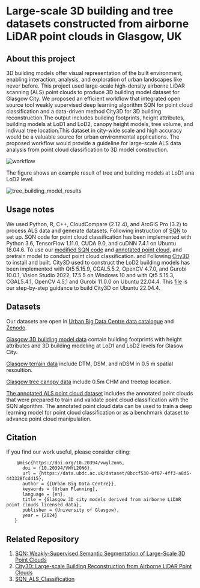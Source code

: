 # Large-scale 3D building and tree datasets constructed from airborne LiDAR point clouds in Glasgow, UK
## About this project

3D building models offer visual representation of the built environment, enabling interaction, analysis, and exploration of urban landscapes like never before. This project used large-scale high-density airborne LiDAR scanning (ALS) point clouds to produce 3D building model dataset for Glasgow City. We proposed an efficient workflow that integrated open source tool weakly supervised deep learning algorithm SQN for point cloud classification and a data-driven method City3D for 3D building reconstruction.The output includes building footprints, height attributes, building models at LoD1 and LoD2, canopy height models, tree volume, and indivual tree location.This dataset in city-wide scale and high accuracy would be a valuable source for urban environmental applications. The proposed workflow would provide a guideline for large-scale ALS data analysis from point cloud classification to 3D model construction. 

![workflow](https://github.com/user-attachments/assets/2adf8d92-950f-41d7-8b3e-28f0ef9d60aa)

The figure shows an example result of tree and building models at LoD1 ana LoD2 level.

![tree_building_model_results](https://github.com/user-attachments/assets/5c0aa859-5a9e-4893-9616-52ba6bab065d)

## Usage notes

We used Python, R, C++, CloudCompare (2.12.4), and ArcGIS Pro (3.2) to process ALS data and generate datasets. Following instruction of [SQN](https://github.com/QingyongHu/SQN?tab=readme-ov-file) to set up. SQN code for point cloud classification has been implemented with Python 3.6, TensorFlow 1.11.0, CUDA 9.0, and cuDNN 7.4.1 on Ubuntu 18.04.6. To use our [modified SQN code](https://github.com/QiaosiLi/SQN_ALS_Classification) and [annotated point cloud](https://data.ubdc.ac.uk/datasets/glasgow-3d-city-models-derived-from-airborne-lidar-point-clouds-licensed-data), and pretrain model to conduct point cloud classification. and Following [City3D](https://github.com/tudelft3d/City3D) to install and built. City3D used to construct the LoD2 building models has been implemented with Qt5 5.15.9, CGAL5.5.2, OpenCV 4.7.0, and Gurobi 10.0.1, Vision Studio 2022, 17.5.5 on Windows 10 and with Qt5 5.15.3, CGAL5.4.1, OpenCV 4.5,1 and Gurobi 11.0.0 on Ubuntu 22.04.4. This [file](https://github.com/QiaosiLi/construct_building_tree_3d_models_by_lidar/blob/master/lidar_3d_model/city3d/How%20to%20building%20City3D.md) is our step-by-step guidance to build City3D on Ubuntu 22.04.4. 
 
## Datasets
Our datasets are open in [Urban Big Data Centre data catalogue](https://data.ubdc.ac.uk/datasets/glasgow-3d-city-models-derived-from-airborne-lidar-point-clouds-open-data) and [Zenodo](https://zenodo.org/records/13273124). 

[Glasgow 3D building model data](https://data.ubdc.ac.uk/datasets/glasgow-3d-city-models-derived-from-airborne-lidar-point-clouds-open-data/resource/2198e2b3-8576-4a25-9f85-6f16bae633d4) contain building footprints with height attributes and 3D building modeling at LoD1 and LoD2 levels for Glasow City.

[Glasgow terrain data](https://data.ubdc.ac.uk/datasets/glasgow-3d-city-models-derived-from-airborne-lidar-point-clouds-open-data/resource/a0135e4b-b958-4f50-8f94-9ba881c41440) include DTM, DSM, and nDSM in 0.5 m spatial resoultion.

[Glasgow tree canopy data](https://data.ubdc.ac.uk/datasets/glasgow-3d-city-models-derived-from-airborne-lidar-point-clouds-open-data/resource/1d6ea863-7480-4eb5-a0ef-9dec329a14c8) include 0.5m CHM and treetop location.

[The annotated ALS point cloud dataset](https://data.ubdc.ac.uk/datasets/glasgow-3d-city-models-derived-from-airborne-lidar-point-clouds-licensed-data) includes the annotated point clouds that were prepared to train and validate point cloud classification with the SQN algorithm. The annotated point cloud data can be used to train a deep learning model for point cloud classification or as a benchmark dataset to advance point cloud manipulation.

## Citation 
If you find our work useful, please consider citing:

        @misc{https://doi.org/10.20394/vwyl2on6,
          doi = {10.20394/VWYL2ON6},
          url = {https://data.ubdc.ac.uk/dataset/8bccf530-0f07-4ff3-a8d5-443328fcd415},
          author = {{Urban Big Data Centre}},
          keywords = {Urban Planning},
          language = {en},
          title = {Glasgow 3D city models derived from airborne LiDAR point clouds licensed data},
          publisher = {University of Glasgow},
          year = {2024}
       }

## Related Repository
1. [SQN: Weakly-Supervised Semantic Segmentation of Large-Scale 3D Point Clouds](https://github.com/QingyongHu/SQN)
2. [City3D: Large-scale Building Reconstruction from Airborne LiDAR Point Clouds](https://github.com/tudelft3d/City3D)
3. [SQN_ALS_Classification](https://github.com/QiaosiLi/SQN_ALS_Classification)
